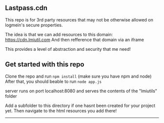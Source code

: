## Lastpass.cdn

This repo is for 3rd party resources that may not be otherwise allowed on logmein's secure properties.

The idea is that we can add resources to this domain: https://cdn.lmiutil.com
And then refference that domain via an iframe

This provides a level of abstraction and security that me need!

## Get started with this repo

Clone the repo and run `npm install` (make sure you have npm and node)
After that, you should beable to run `node app.js`

server runs on port localhost:8080 and serves the contents of the "lmiutils" folder

Add a subfolder to this directory if one hasnt been created for your project yet. Then navigate to the html resources you add there!

***